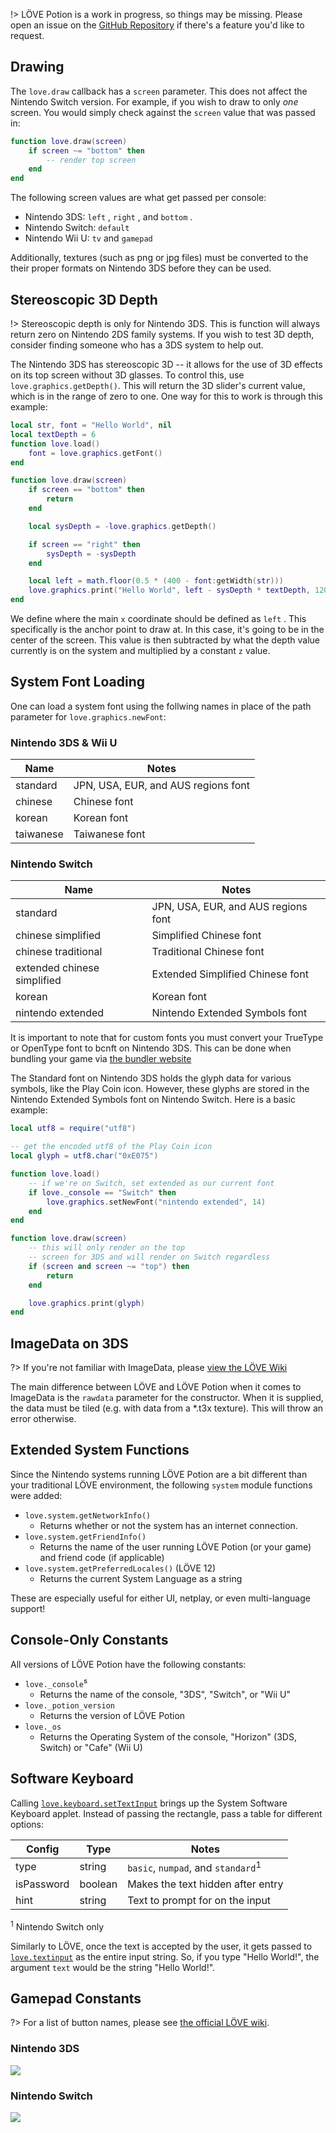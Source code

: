 !> LÖVE Potion is a work in progress, so things may be missing. Please open an issue on the [GitHub Repository](https://github.com/TurtleP/LovePotion) if there's a feature you'd like to request.

## Drawing

The `love.draw` callback has a `screen` parameter. This does not affect the Nintendo Switch version.
For example, if you wish to draw to only _one_ screen. You would simply check against the `screen` value that was passed in:

```lua
function love.draw(screen)
    if screen ~= "bottom" then
        -- render top screen
    end
end
```

The following screen values are what get passed per console:

- Nintendo 3DS: `left` , `right` , and `bottom` .
- Nintendo Switch: `default`
- Nintendo Wii U: `tv` and `gamepad`

Additionally, textures (such as png or jpg files) must be converted to the their proper formats on Nintendo 3DS before they can be used.

## Stereoscopic 3D Depth

!> Stereoscopic depth is only for Nintendo 3DS. This is function will always return zero on Nintendo 2DS family systems. If you wish to test 3D depth, consider finding someone who has a 3DS system to help out.

The Nintendo 3DS has stereoscopic 3D -- it allows for the use of 3D effects on its top screen without 3D glasses. To control this, use `love.graphics.getDepth()`. This will return the 3D slider's current value, which is in the range of zero to one. One way for this to work is through this example:

```lua
local str, font = "Hello World", nil
local textDepth = 6
function love.load()
    font = love.graphics.getFont()
end

function love.draw(screen)
    if screen == "bottom" then
        return
    end

    local sysDepth = -love.graphics.getDepth()

    if screen == "right" then
        sysDepth = -sysDepth
    end

    local left = math.floor(0.5 * (400 - font:getWidth(str)))
    love.graphics.print("Hello World", left - sysDepth * textDepth, 120)
end
```

We define where the main `x` coordinate should be defined as `left` . This specifically is the anchor point to draw at. In this case, it's going to be in the center of the screen. This value is then subtracted by what the depth value currently is on the system and multiplied by a constant `z` value.

## System Font Loading

One can load a system font using the follwing names in place of the path parameter for `love.graphics.newFont`:

### Nintendo 3DS & Wii U

| Name      | Notes                               |
| --------- | ----------------------------------- |
| standard  | JPN, USA, EUR, and AUS regions font |
| chinese   | Chinese font                        |
| korean    | Korean font                         |
| taiwanese | Taiwanese font                      |

### Nintendo Switch

| Name                        | Notes                               |
| --------------------------- | ----------------------------------- |
| standard                    | JPN, USA, EUR, and AUS regions font |
| chinese simplified          | Simplified Chinese font             |
| chinese traditional         | Traditional Chinese font            |
| extended chinese simplified | Extended Simplified Chinese font    |
| korean                      | Korean font                         |
| nintendo extended           | Nintendo Extended Symbols font      |

It is important to note that for custom fonts you must convert your TrueType or OpenType font to bcnft on Nintendo 3DS. This can be done when bundling your game via [the bundler website](/packaging.md)

The Standard font on Nintendo 3DS holds the glyph data for various symbols, like the Play Coin icon. However, these glyphs are stored in the Nintendo Extended Symbols font on Nintendo Switch. Here is a basic example:

```lua
local utf8 = require("utf8")

-- get the encoded utf8 of the Play Coin icon
local glyph = utf8.char("0xE075")

function love.load()
    -- if we're on Switch, set extended as our current font
    if love._console == "Switch" then
        love.graphics.setNewFont("nintendo extended", 14)
    end
end

function love.draw(screen)
    -- this will only render on the top
    -- screen for 3DS and will render on Switch regardless
    if (screen and screen ~= "top") then
        return
    end

    love.graphics.print(glyph)
end
```

## ImageData on 3DS

?> If you're not familiar with ImageData, please [view the LÖVE Wiki](https://love2d.org/wiki/ImageData)

The main difference between LÖVE and LÖVE Potion when it comes to ImageData is the `rawdata` parameter for the constructor. When it is supplied, the data must be tiled (e.g. with data from a \*.t3x texture). This will throw an error otherwise.

## Extended System Functions

Since the Nintendo systems running LÖVE Potion are a bit different than your traditional LÖVE environment, the following `system` module functions were added:

- `love.system.getNetworkInfo()`
  - Returns whether or not the system has an internet connection.
- `love.system.getFriendInfo()`
  - Returns the name of the user running LÖVE Potion (or your game) and friend code (if applicable)
- `love.system.getPreferredLocales()` (LÖVE 12)
  - Returns the current System Language as a string

These are especially useful for either UI, netplay, or even multi-language support!

## Console-Only Constants

All versions of LÖVE Potion have the following constants:

- `love._console`⁵
  - Returns the name of the console, "3DS", "Switch", or "Wii U"
- `love._potion_version`
  - Returns the version of LÖVE Potion
- `love._os`
  - Returns the Operating System of the console, "Horizon" (3DS, Switch) or "Cafe" (Wii U)

## Software Keyboard

Calling [`love.keyboard.setTextInput`](https://love2d.org/wiki/love.keyboard.setTextInput) brings up the System Software Keyboard applet. Instead of passing the rectangle, pass a table for different options:

| Config     | Type    | Notes                                         |
| ---------- | ------- | --------------------------------------------- |
| type       | string  | `basic`, `numpad`, and `standard`<sup>1</sup> |
| isPassword | boolean | Makes the text hidden after entry             |
| hint       | string  | Text to prompt for on the input               |

<sup>1</sup> Nintendo Switch only

Similarly to LÖVE, once the text is accepted by the user, it gets passed to [`love.textinput`](https://love2d.org/wiki/love.textinput) as the entire input string. So, if you type "Hello World!", the argument `text` would be the string "Hello World!".

## Gamepad Constants

?> For a list of button names, please see [the official LÖVE wiki](https://love2d.org/wiki/GamepadButton).

### Nintendo 3DS

![](../../files/3DSControllerMap.png)

### Nintendo Switch

![](../../files/SwitchControllerMap.png)
